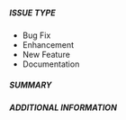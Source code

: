 
##### ISSUE TYPE
<!--- Pick one below and delete the rest -->
- Bug Fix
- Enhancement
- New Feature
- Documentation

##### SUMMARY
<!--- Describe the changes in your pull request below. -->

##### ADDITIONAL INFORMATION
<!--- Include additional information to help project maintainers understand your PR here. -->
<!--- If this is a bug fix and there is no related issue, please provide a step-by-step reproduction of the problem. -->

